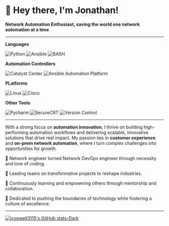 # 👋 Hey there, I'm Jonathan!
**Network Automation Enthusiast, saving the world one network automation at a time**

---

**Languages**

![Python](https://img.shields.io/badge/Code-Python-informational?style=flat&logo=python&logoColor=green&color=3776AB)
![Ansible](https://img.shields.io/badge/Config%20Management-Ansible-blue?logo=Ansible&logoColor=green)
![BASH](https://img.shields.io/badge/Scripting-BASH-blue?logo=Linux&logoColor=green)


**Automation Controllers**

![Catalyst Center](https://img.shields.io/badge/Controller-Catalyst%20Center-green?logo=Cisco&logoColor=green)
![Ansible Automation Platform](https://img.shields.io/badge/Controller-AAP-green?logo=Ansible&logoColor=green)


**PLatforms**

![Linux](https://img.shields.io/badge/System-Linux-informational?style=flat&logo=linux&color=FCC624&logoColor=green)
![Cisco](https://img.shields.io/badge/System-Cisco%20IOSXE-yellow?logo=cisco&logoColor=green)

**Other Tools**

![Pycharm](https://img.shields.io/badge/IDE-PyCharm-red?logo=Pycharm&logoColor=yellow)
![SecureCRT](https://img.shields.io/badge/Secure_Shell-SecureCRT-red?logo=Shell&logoColor=yellow)
![Version Control](https://img.shields.io/badge/VCS-Git-red?logo=Git&logoColor=yellow)

---
With a strong focus on **automation innovation**, I thrive on building high-performing automation workflows and delivering scalable, innovative solutions that drive real impact. My passion lies in **customer experience** and **on-prem network automation**, where I turn complex challenges into opportunities for growth.

📖 Network engineer turned Network DevOps engineer through necessity and love of coding.

🔭 Leading teams on transformative projects to reshape industries.

🌱 Continuously learning and empowering others through mentorship and collaboration.

🚀 Dedicated to pushing the boundaries of technology while fostering a culture of excellence. 

***
[![jconwell3115's GitHub stats-Dark](https://github-readme-stats.vercel.app/api?username=jconwell3115&show_icons=true&theme=dark#gh-dark-mode-only)](https://github.com/jconwell3115/github-readme-stats#gh-dark-mode-only)

<!---
jconwell3115/jconwell3115 is a ✨ special ✨ repository because its `README.md` (this file) appears on your GitHub profile.
You can click the Preview link to take a look at your changes.
--->
